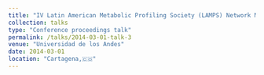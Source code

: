 ```yaml
---
title: "IV Latin American Metabolic Profiling Society (LAMPS) Network Meeting"
collection: talks
type: "Conference proceedings talk"
permalink: /talks/2014-03-01-talk-3
venue: "Universidad de los Andes"
date: 2014-03-01
location: "Cartagena,🇨🇴"
---
```

